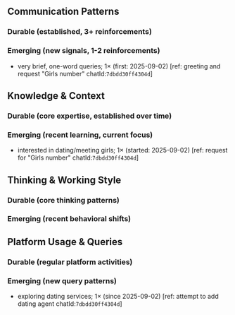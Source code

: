 ## Communication Patterns
### Durable (established, 3+ reinforcements)

### Emerging (new signals, 1-2 reinforcements)
- very brief, one-word queries; 1× (first: 2025-09-02) [ref: greeting and request "Girls number" chatId:`7dbdd30ff4304d`]

## Knowledge & Context
### Durable (core expertise, established over time)

### Emerging (recent learning, current focus)
- interested in dating/meeting girls; 1× (started: 2025-09-02) [ref: request for "Girls number" chatId:`7dbdd30ff4304d`]

## Thinking & Working Style
### Durable (core thinking patterns)

### Emerging (recent behavioral shifts)

## Platform Usage & Queries
### Durable (regular platform activities)

### Emerging (new query patterns)
- exploring dating services; 1× (since 2025-09-02) [ref: attempt to add dating agent chatId:`7dbdd30ff4304d`]